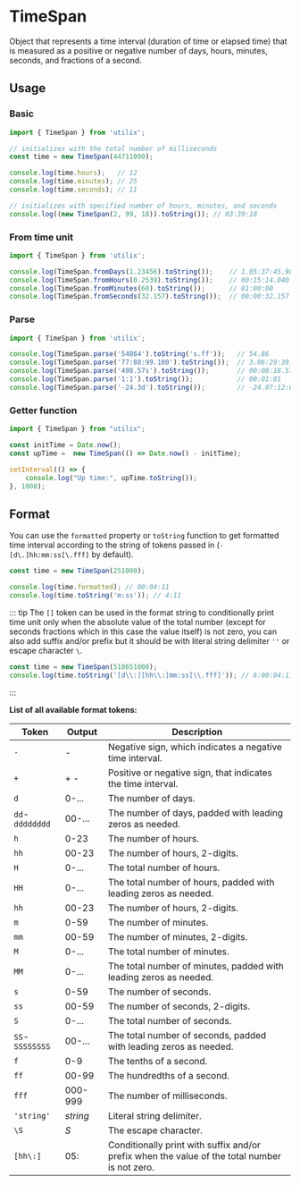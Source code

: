 # TimeSpan

Object that represents a time interval (duration of time or elapsed time) that is measured as a positive or negative number of days, hours, minutes, seconds, and fractions of a second. 

## Usage

### Basic

```ts
import { TimeSpan } from 'utilix';

// initializes with the total number of milliseconds
const time = new TimeSpan(44711000);

console.log(time.hours);   // 12
console.log(time.minutes); // 25
console.log(time.seconds); // 11

// initializes with specified number of hours, minutes, and seconds
console.log((new TimeSpan(2, 99, 18)).toString()); // 03:39:18
```

### From time unit

```ts
import { TimeSpan } from 'utilix';

console.log(TimeSpan.fromDays(1.23456).toString());    // 1.05:37:45.984
console.log(TimeSpan.fromHours(0.2539).toString());    // 00:15:14.040
console.log(TimeSpan.fromMinutes(60).toString());      // 01:00:00
console.log(TimeSpan.fromSeconds(32.157).toString());  // 00:00:32.157
```

### Parse

```ts
import { TimeSpan } from 'utilix';

console.log(TimeSpan.parse('54864').toString('s.ff'));   // 54.86
console.log(TimeSpan.parse('77:88:99.100').toString());  // 3.06:29:39.100
console.log(TimeSpan.parse('498.57s').toString());       // 00:08:18.570
console.log(TimeSpan.parse('1:1').toString());           // 00:01:01
console.log(TimeSpan.parse('-24.3d').toString());        // -24.07:12:00
```

### Getter function

```ts
import { TimeSpan } from "utilix";

const initTime = Date.now();
const upTime =  new TimeSpan(() => Date.now() - initTime);

setInterval(() => {
	console.log("Up time:", upTime.toString());
}, 1000);
```

## Format

You can use the `formatted` property or `toString` function to get formatted time interval according to the string of tokens passed in (`-[d\.]hh:mm:ss[\.fff]` by default).

```ts
const time = new TimeSpan(251000);

console.log(time.formatted); // 00:04:11
console.log(time.toString('m:ss')); // 4:11
```

::: tip
The `[]` token can be used in the format string to conditionally print time unit only when the absolute value of the total number (except for seconds fractions which in this case the value itself) is not zero, you can also add suffix and/or prefix but it should be with literal string delimiter `''` or escape character `\`.

```ts
const time = new TimeSpan(518651000);
console.log(time.toString('[d\\:][hh\\:]mm:ss[\\.fff]')); // 6:00:04:11
```
:::

**List of all available format tokens:**

| Token          | Output   | Description                                                                                   |
| --------------- | -------- | --------------------------------------------------------------------------------------------- |
| `-`             | -        | Negative sign, which indicates a negative time interval.                                      |
| `+`             | + -      | Positive or negative sign, that indicates the time interval.                                  |
| `d`             | 0-...    | The number of days.                                                                           |
| `dd`-`dddddddd` | 00-...   | The number of days, padded with leading zeros as needed.                                      |
| `h`             | 0-23     | The number of hours.                                                                          |
| `hh`            | 00-23    | The number of hours, 2-digits.                                                                |
| `H`             | 0-...    | The total number of hours.                                                                    |
| `HH`            | 0-...    | The total number of hours, padded with leading zeros as needed.                               |
| `hh`            | 00-23    | The number of hours, 2-digits.                                                                |
| `m`             | 0-59     | The number of minutes.                                                                        |
| `mm`            | 00-59    | The number of minutes, 2-digits.                                                              |
| `M`             | 0-...    | The total number of minutes.                                                                  |
| `MM`            | 0-...    | The total number of minutes, padded with leading zeros as needed.                             |
| `s`             | 0-59     | The number of seconds.                                                                        |
| `ss`            | 00-59    | The number of seconds, 2-digits.                                                              |
| `S`             | 0-...    | The total number of seconds.                                                                  |
| `SS`-`SSSSSSSS` | 00-...   | The total number of seconds, padded with leading zeros as needed.                             |
| `f`             | 0-9      | The tenths of a second.                                                                       |
| `ff`            | 00-99    | The hundredths of a second.                                                                   |
| `fff`           | 000-999  | The number of milliseconds.                                                                   |
| `'string'`      | _string_ | Literal string delimiter.                                                                     |
| `\S`            | _S_      | The escape character.                                                                         |
| `[hh\:]`        | 05:      | Conditionally print with suffix and/or prefix when the value of the total number is not zero. |
